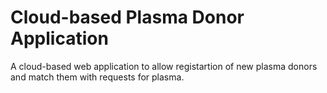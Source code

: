 # Cloud-based Plasma Donor Application

A cloud-based web application to allow registartion of new plasma donors and match them with requests for plasma.
